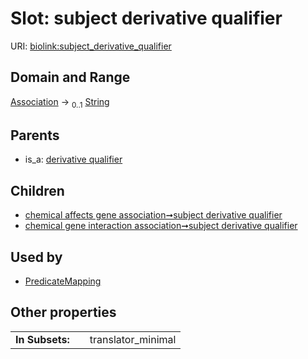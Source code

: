 
# Slot: subject derivative qualifier




URI: [biolink:subject_derivative_qualifier](https://w3id.org/biolink/vocab/subject_derivative_qualifier)


## Domain and Range

[Association](Association.md) &#8594;  <sub>0..1</sub> [String](types/String.md)

## Parents

 *  is_a: [derivative qualifier](derivative_qualifier.md)

## Children

 *  [chemical affects gene association➞subject derivative qualifier](chemical_affects_gene_association_subject_derivative_qualifier.md)
 *  [chemical gene interaction association➞subject derivative qualifier](chemical_gene_interaction_association_subject_derivative_qualifier.md)

## Used by

 * [PredicateMapping](PredicateMapping.md)

## Other properties

|  |  |  |
| --- | --- | --- |
| **In Subsets:** | | translator_minimal |

